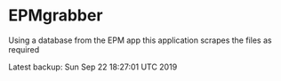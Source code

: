 # EPMgrabber
Using a database from the EPM app this application scrapes the files as required


Latest backup: Sun Sep 22 18:27:01 UTC 2019
